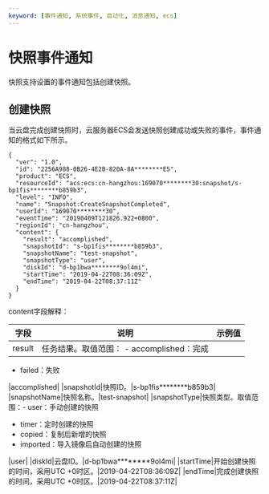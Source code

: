 ```yaml
---
keyword: [事件通知, 系统事件, 自动化, 消息通知, ecs]
---
```


# 快照事件通知

快照支持设置的事件通知包括创建快照。

## 创建快照

当云盘完成创建快照时，云服务器ECS会发送快照创建成功或失败的事件，事件通知的格式如下所示。

```
{
  "ver": "1.0",
  "id": "2256A988-0B26-4E2B-820A-8A********E5",
  "product": "ECS",
  "resourceId": "acs:ecs:cn-hangzhou:169070********30:snapshot/s-bp1fis********b859b3",
  "level": "INFO",
  "name": "Snapshot:CreateSnapshotCompleted",
  "userId": "169070********30",
  "eventTime": "20190409T121826.922+0800",
  "regionId": "cn-hangzhou",
  "content": {
    "result": "accomplished",
    "snapshotId": "s-bp1fis********b859b3",
    "snapshotName": "test-snapshot",
    "snapshotType": "user",
    "diskId": "d-bp1bwa********9ol4mi",
    "startTime": "2019-04-22T08:36:09Z",
    "endTime": "2019-04-22T08:37:11Z"
  }
}
```

content字段解释：

|字段|说明|示例值|
|--|--|---|
|result|任务结果。取值范围： -   accomplished：完成
-   failed：失败

|accomplished|
|snapshotId|快照ID。|s-bp1fis\*\*\*\*\*\*\*\*b859b3|
|snapshotName|快照名称。|test-snapshot|
|snapshotType|快照类型。取值范围：-   user：手动创建的快照
-   timer：定时创建的快照
-   copied：复制后新增的快照
-   imported：导入镜像后自动创建的快照

|user|
|diskId|云盘ID。|d-bp1bwa\*\*\*\*\*\*\*\*9ol4mi|
|startTime|开始创建快照的时间，采用UTC +0时区。|2019-04-22T08:36:09Z|
|endTime|完成创建快照的时间，采用UTC +0时区。|2019-04-22T08:37:11Z|

